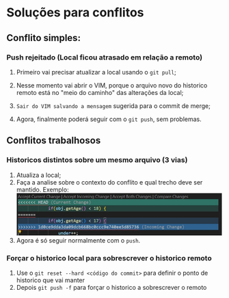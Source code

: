 # Soluções para conflitos
## Conflito simples:
### Push rejeitado (Local ficou atrasado em relação a remoto)

1. Primeiro vai precisar atualizar a local usando o `git pull`;
2. Nesse momento vai abrir o VIM, porque o arquivo novo do historico remoto está no "meio do caminho" das alterações da local;
3. `Sair do VIM salvando a mensagem` sugerida para o commit de merge;

4. Agora, finalmente poderá seguir com o `git push`, sem problemas.

## Conflitos trabalhosos
### Historicos distintos sobre um mesmo arquivo (3 vias)
1. Atualiza a local;
2. Faça a analise sobre o contexto do conflito e qual trecho deve ser mantido. Exemplo:
![ExemploConflito](ExemploConflito.jpg)
3. Agora é só seguir normalmente com o `push`.

### Forçar o historico local para sobrescrever o historico remoto
1. Use o `git reset --hard <código do commit>` para definir o ponto de historico que vai manter
2. Depois `git push -f` para forçar o historico a sobrescrever o remoto